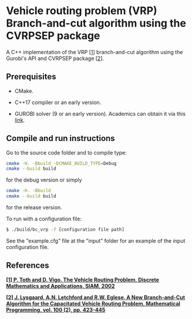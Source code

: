 # Vehicle routing problem (VRP) Branch-and-cut algorithm using the CVRPSEP package

A C++ implementation of the VRP [[1](#references)] branch-and-cut algorithm using the Gurobi's API and CVRPSEP package [[2](#references)].

## Prerequisites

* CMake.

* C++17 compiler or an early version.

* GUROBI solver (9 or an early version). Academics can obtain it via this [link](https://www.gurobi.com/downloads/gurobi-optimizer-eula/#Reg "Gurobi's register page").

## Compile and run instructions

Go to the source code folder and to compile type:

```sh
cmake -H. -Bbuild -DCMAKE_BUILD_TYPE=Debug
cmake --build build
```

for the debug version or simply

```sh
cmake -H. -Bbuild
cmake --build build
```

for the release version.

To run with a configuration file:

```sh
$ ./build/bc_vrp -f [configuration file path]
```

See the "example.cfg" file at the "input" folder for an example of the input configuration file.

## References

**[\[1\] P. Toth and D. Vigo. The Vehicle Routing Problem, Discrete Mathematics and Applications, SIAM, 2002](https://epubs.siam.org/doi/book/10.1137/1.9780898718515)**

**[\[2\] J. Lysgaard, A.N. Letchford and R.W. Eglese. A New Branch-and-Cut Algorithm for the Capacitated Vehicle Routing Problem, Mathematical Programming, vol. 100 (2), pp. 423-445](https://pubsonline.informs.org/doi/10.1287/trsc.1060.0188)**
